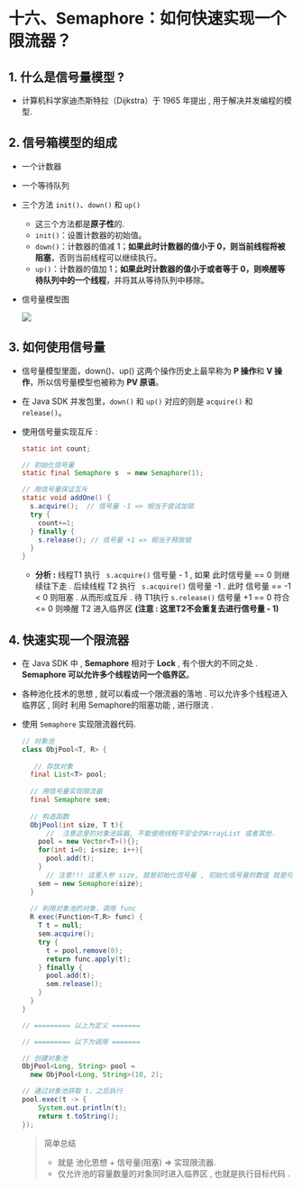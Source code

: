 # 十六、Semaphore：如何快速实现一个限流器？

## 1. 什么是信号量模型 ?

- 计算机科学家迪杰斯特拉（Dijkstra）于 1965 年提出 , 用于解决并发编程的模型. 



## 2. 信号箱模型的组成

- 一个计数器
- 一个等待队列
- 三个方法 `init()`、`down()` 和 `up() `
  - 这三个方法都是**原子性**的.
  - `init()`：设置计数器的初始值。
  - `down()`：计数器的值减 1；**如果此时计数器的值小于 0，则当前线程将被阻塞**，否则当前线程可以继续执行。
  - `up()`：计数器的值加 1；**如果此时计数器的值小于或者等于 0，则唤醒等待队列中的一个线程**，并将其从等待队列中移除。

- 信号量模型图

  ![](http://assets.studymachine.cn/img/202112111551247.png)



## 3. 如何使用信号量

- 信号量模型里面，down()、up() 这两个操作历史上最早称为 **P 操作**和 **V 操作**，所以信号量模型也被称为 **PV 原语**。

- 在 Java SDK 并发包里，`down()` 和 `up()` 对应的则是 `acquire()` 和`release()`。

- 使用信号量实现互斥 : 

  ```java
  static int count;
  
  // 初始化信号量
  static final Semaphore s  = new Semaphore(1);
  
  // 用信号量保证互斥    
  static void addOne() {
    s.acquire();  // 信号量 -1 => 相当于尝试加锁
    try {
      count+=1;
    } finally {
      s.release(); // 信号量 +1 => 相当于释放锁
    }
  }
  ```

  - **分析 :**  线程T1 执行  ` s.acquire()` 信号量 - 1 ,  如果 此时信号量 == 0 则继续往下走 .  后续线程 T2 执行   ` s.acquire()`  信号量 -1 . 此时 信号量  == -1 < 0 则阻塞 . 从而形成互斥 .  待 T1执行 `s.release()`  信号量 +1 == 0  符合 <= 0 则唤醒 T2 进入临界区  **(注意 : 这里T2不会重复去进行信号量 - 1)**





## 4. 快速实现一个限流器

- 在 Java SDK 中 , **Semaphore**  相对于 **Lock** , 有个很大的不同之处 .  **Semaphore 可以允许多个线程访问一个临界区**。

- 各种池化技术的思想 , 就可以看成一个限流器的落地 .  可以允许多个线程进入临界区 ,  同时 利用 Semaphore的阻塞功能 , 进行限流 .  

- 使用 `Semaphore` 实现限流器代码. 

  ```java
  // 对象池
  class ObjPool<T, R> {
    
     // 存放对象
    final List<T> pool;
      
    // 用信号量实现限流器
    final Semaphore sem;
      
    // 构造函数
    ObjPool(int size, T t){
        //  注意这里的对象池容器, 不能使用线程不安全的ArrayList 或者其他. 
      pool = new Vector<T>(){};
      for(int i=0; i<size; i++){
        pool.add(t);
      }
        // 注意!!! 这里入参 size, 就是初始化信号量 , 初始化信号量的数值 就是可以同时允许多少个线程进入临界区的数值 . 
      sem = new Semaphore(size);
    }
      
    // 利用对象池的对象，调用 func
    R exec(Function<T,R> func) {
      T t = null;
      sem.acquire();
      try {
        t = pool.remove(0);
        return func.apply(t);
      } finally {
        pool.add(t);
        sem.release();
      }
    }
  }
  
  // ========= 以上为定义 =======
  
  // ========= 以下为调用 ======= 
  
  // 创建对象池
  ObjPool<Long, String> pool = 
    new ObjPool<Long, String>(10, 2);
  
  // 通过对象池获取 t，之后执行  
  pool.exec(t -> {
      System.out.println(t);
      return t.toString();
  });
  ```

  > 简单总结 
  >
  > - 就是 池化思想  +  信号量(阻塞)   => 实现限流器. 
  > - 仅允许池的容量数量的对象同时进入临界区 , 也就是执行目标代码 . 